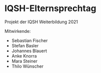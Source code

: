 # IQSH-Elternsprechtag

Projekt der IQSH Weiterbildung 2021

Mitwirkende:
  * Sebastian Fischer
  * Stefan Basler
  * Johannes Blauert
  * Anke Knorra
  * Mara Steiner
  * Thilo Wünscher
